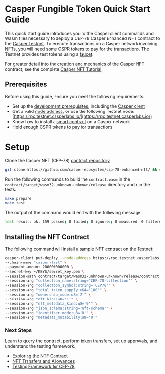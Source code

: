 
# Casper Fungible Token Quick Start Guide

This quick start guide introduces you to the Casper client commands and Wasm files necessary to deploy a CEP-78 Casper Enhanced NFT contract to the [Casper Testnet](https://testnet.cspr.live/). To execute transactions on a Casper network involving NFTs, you will need some CSPR tokens to pay for the transactions. The Testnet provides test tokens using a [faucet](https://docs.casper.network/users/testnet-faucet/).

For greater detail into the creation and mechanics of the Casper NFT contract, see the complete [Casper NFT Tutorial](./full-tutorial.md).

## Prerequisites

Before using this guide, ensure you meet the following requirements:

- Set up the [development prerequisites](https://docs.casper.network/developers/prerequisites/), including the [Casper client](https://docs.casper.network/developers/prerequisites/#install-casper-client)
- Get a valid [node address](https://docs.casper.network/developers/prerequisites/#acquire-node-address-from-network-peers), or use the following Testnet node: [https://rpc.testnet.casperlabs.io/](https://rpc.testnet.casperlabs.io/)
- Know how to install a [smart contract](https://docs.casper.network/developers/cli/sending-deploys/) on a Casper network
- Hold enough CSPR tokens to pay for transactions

# Setup

Clone the Casper NFT (CEP-78) [contract repository](https://github.com/casper-ecosystem/cep-78-enhanced-nft/).

```bash
git clone https://github.com/casper-ecosystem/cep-78-enhanced-nft/ && cd cep-78-enhanced-nft
```

Run the following commands to build the `contract.wasm` in the `contract/target/wasm32-unknown-unknown/release` directory and run the tests.

```bash
make prepare
make test
```

The output of the command would end with the following message:

```bash
test result: ok. 159 passed; 0 failed; 0 ignored; 0 measured; 0 filtered out; finished in 15.33s
```

## Installing the NFT Contract

The following command will install a sample NFT contract on the Testnet:

```bash
casper-client put-deploy --node-address https://rpc.testnet.casperlabs.io/ \
--chain-name "casper-test" \
--payment-amount 200000000000 \
--secret-key ~/KEYS/secret_key.pem \
--session-path contract/target/wasm32-unknown-unknown/release/contract.wasm \
--session-arg "collection_name:string='CEP-78-collection'" \
--session-arg "collection_symbol:string='CEP78'" \
--session-arg "total_token_supply:u64='100'" \
--session-arg "ownership_mode:u8='2'" \
--session-arg "nft_kind:u8='1'" \
--session-arg "nft_metadata_kind:u8='0'" \
--session-arg "json_schema:string='nft-schema'" \
--session-arg "identifier_mode:u8='0'" \
--session-arg "metadata_mutability:u8='0'"
```

### Next Steps

Learn to query the contract, perform token transfers, set up approvals, and understand the testing framework.

- [Exploring the NTF Contract](./2-query.md)
- [NFT Transfers and Allowances](./3-transfer.md)
- [Testing Framework for CEP-78](./4-tests.md)